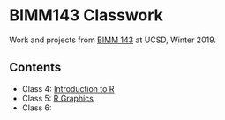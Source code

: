 # BIMM143 Classwork
Work and projects from [BIMM 143](https://bioboot.github.io/bimm143_W19/) at UCSD, Winter 2019. 

## Contents 
- Class 4: [Introduction to R]()
- Class 5: [R Graphics](https://github.com/pdubelko/BIMM_143/blob/master/class_5/class05.md)
- Class 6: 
